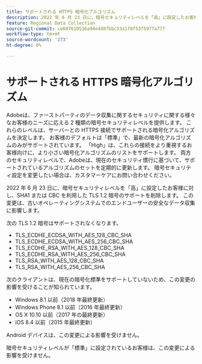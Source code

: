 ```yaml
---
title: サポートされる HTTPS 暗号化アルゴリズム
description: 2022 年 6 月 23 日に、暗号セキュリティレベルを「高」に設定したお客様に対し、SHA1 または CBC を利用した TLS 1.2 暗号のサポートを削除します。
feature: Regional Data Collection
source-git-commit: ce607610516a94e4d0fbbc53a1f8f53f5977a777
workflow-type: tm+mt
source-wordcount: '273'
ht-degree: 0%

---
```



# サポートされる HTTPS 暗号化アルゴリズム

Adobeは、ファーストパーティのデータ収集に関するセキュリティに関する様々なお客様のニーズに応える 2 種類の暗号セキュリティレベルを提供します。 これらのレベルは、サーバーとの HTTPS 接続でサポートされる暗号化アルゴリズムを決定します。 お客様のデフォルトは「標準」で、最新の暗号化アルゴリズムのみがサポートされています。 「High」は、これらの接続をより重視するお客様向けに、より小さい暗号化アルゴリズムのリストをサポートします。 両方のセキュリティレベルで、Adobeは、現在のセキュリティ慣行に基づいて、サポートされているアルゴリズムのセットを定期的に更新します。 暗号セキュリティ設定を変更したい場合は、カスタマーケアにお問い合わせください。

2022 年 6 月 23 日に、暗号セキュリティレベルを「高」に設定したお客様に対し、SHA1 または CBC を利用した TLS 1.2 暗号のサポートを削除します。  この変更は、古いオペレーティングシステムでのエンドユーザーの安全なデータ収集に影響します。

次の TLS 1.2 暗号はサポートされなくなります。

* TLS_ECDHE_ECDSA_WITH_AES_128_CBC_SHA
* TLS_ECDHE_ECDSA_WITH_AES_256_CBC_SHA
* TLS_ECDHE_RSA_WITH_AES_128_CBC_SHA
* TLS_ECDHE_RSA_WITH_AES_256_CBC_SHA
* TLS_RSA_WITH_AES_128_CBC_SHA
* TLS_RSA_WITH_AES_256_CBC_SHA

次のクライアントは、現在の暗号化標準をサポートしていないため、この変更の影響を受けることが知られています。

* Windows 8.1 以前（2018 年最終更新）
* Windows Phone 8.1 以前（2016 年最終更新）
* OS X 10.10 以前（2017 年の最終更新）
* iOS 8.4 以前（2015 年最終更新）

Android デバイスは、この変更による影響を受けません。

暗号セキュリティレベルが「標準」に設定されているお客様は、この変更による影響を受けません。

